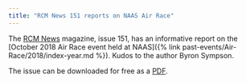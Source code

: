 ```yaml
---
title: "RCM News 151 reports on NAAS Air Race"
---
```

The [RCM News](https://rcmnews.com) magazine, issue 151, has an informative report on the 
[October 2018 Air Race event held at NAAS]({% link past-events/Air-Race/2018/index-year.md %}).
Kudos to the author Byron Sympson.

The issue can be downloaded for free as a [PDF](https://rcmnews.com/rcmnews/docs/pdf/RCMNews151.pdf).
